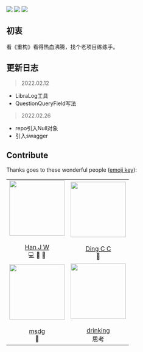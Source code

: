 ![](https://img.shields.io/badge/status-active-brightgreen) ![](https://img.shields.io/badge/contibutor-4-blue) ![](https://img.shields.io/badge/license-MIT-blue)

## 初衷

看《重构》看得热血沸腾，找个老项目练练手。

## 更新日志

> 2022.02.12
- LibraLog工具
- QuestionQueryField写法

> 2022.02.26
- repo引入Null对象
- 引入swagger


## Contribute
Thanks goes to these wonderful people ([emoji key](https://allcontributors.org/docs/en/emoji-key)):

|        |   |
| :-----------: | :-----------: |
| <div align="center"><img width="145" height="145" src="https://s2.loli.net/2021/12/14/jlaXEkN8GOLdKRu.jpg"/></div> <br>[Han J W](https://github.com/NjustJiaweihan) <br>💻 🎨 🤔     | <div align="center"><img width="145" height="145" src="https://s2.loli.net/2021/12/15/JcN5GH4f7kATjuZ.jpg"/></div> <br>[Ding C C](https://github.com/1589371038) <br>👀      |
|<div align="center"><img width="145" height="145" src="https://s2.loli.net/2021/12/15/CvZkp9x7YBb1n2l.jpg"/></div> <br>[msdg](https://github.com/dm4157) <br> 🐛 | <div align="center"><img width="145" height="145" src="https://s2.loli.net/2021/12/15/ZSlECTWI67YgF2i.jpg"/></div> <br>[drinking](https://github.com/drinking) <br> 思考 |

